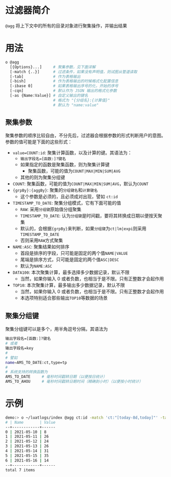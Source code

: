 # 过滤器简介

`@agg` 将上下文中的所有的目录对象进行聚集操作，并输出结果

# 用法

```bash
o @agg 
  [{Options}...]     # 聚集参数，见下面详解
  [-match {..}]      # 过滤条件，如果没有声明值，则试图从管道读取
  [-tab]             # 作为表格输出
  [-bish]            # 作为表格输出的时候格式化配置信息
  [-ibase 0]         # 如果表格输出序号的化，开始的序号
  [-cqn]             # 默认作为 JSON 输出的格式化参数
  [-as {Name:Value}] # 自定义输出的键名
                     # 格式为 "{分组名}:{计算值}"
                     # 默认为 "name:value"
```

## 聚集参数

聚集参数的顺序比较自由，不分先后，过滤器会根据参数的形式判断用户的意图。
参数的值可能是下面的这些形式：

- `value=COUNT:id`: 聚集计算函数，以及计算的键。其语法为：
   + `输出字段名=[函数:]?键名`
   + 如果指定的函数是聚集函数，则为聚集计算键
      + 聚集函数，可能的值为`COUNT|MAX|MIN|SUM|AVG`
   + 其他的则为聚集分组键
- `COUNT`: 聚集函数，可能的值为`COUNT|MAX|MIN|SUM|AVG`，默认为`COUNT`
- `{grpBy}:{aggBy}`: 聚集的`分组键名`和`计算键名`
   + 这个参数是必须的，且必须成对出现，譬如 `ct:id`
- `TIMESTAMP_TO_DATE`: 聚集分组模式，它有下面可能的值
   + `RAW`: 采用`分组键`原始值分组聚集
   + `TIMESTAMP_TO_DATE`: 认为`分组键`是时间戳，要将其转换成日期以便按天聚集
   + 默认的，会根据`{grpBy}`来判断，如果`分组键`为`ct|lm|expi`则采用`TIMESTAMP_TO_DATE`
   + 否则采用`RAW`方式聚集
- `NAME:ASC`: 聚集结果如何排序
   + 首段是排序的字段，只可能是固定的两个值`NAME|VALUE`
   + 尾端是排序方式，只可能是固定的两个值`ASC|DESC`
   + 默认为`NAME:ASC`
- `DATA100`: 本次聚集计算，最多选择多少数据记录，默认不限
   + 当然，如果你输入 0 或者负数，也相当于是不限。只有正整数才会起作用
- `TOP10`: 本次聚集计算，最多输出多少数据记录，默认不限
   + 当然，如果你输入 0 或者负数，也相当于是不限。只有正整数才会起作用
   + 本选项特别适合那些输出`TOP10`等数据的场景

## 聚集分组键

聚集分组键可以是多个，用半角逗号分隔，其语法为

```bash
输出字段名=[函数:]?键名
# 或者
输出字段名=key
#
# 譬如
name=AMS_TO_DATE:ct,type=tp
#
# 系统支持的转换函数为
AMS_TO_DATE     # 毫秒时间戳转日期（以便按日统计）
AMS_TO_AHOU     # 毫秒时间戳转日期时间（精确到小时）（以便按小时统计）
```

# 示例

```bash
demo:> o ~/luatlogs/index @agg ct:id -match 'ct:"[today-8d,today]"' -tab -bish
# | Name       | Value
--+------------+------
0 | 2021-05-10 | 8
1 | 2021-05-11 | 26
2 | 2021-05-12 | 24
3 | 2021-05-13 | 26
4 | 2021-05-14 | 31
5 | 2021-05-15 | 35
6 | 2021-05-16 | 14
--+------------+------
total 7 items
```
